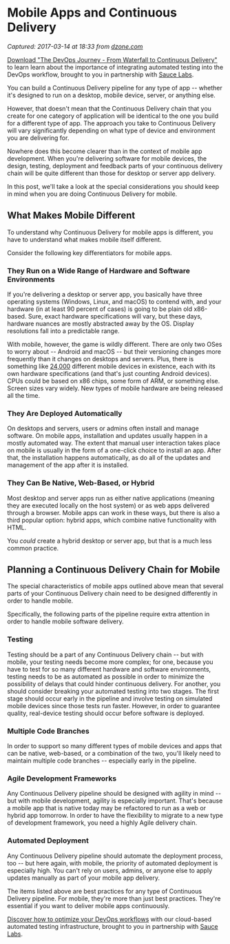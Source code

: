 # Mobile Apps and Continuous Delivery

_Captured: 2017-03-14 at 18:33 from [dzone.com](https://dzone.com/articles/mobile-apps-and-continuous-delivery?edition=283881&utm_source=Daily%20Digest&utm_medium=email&utm_campaign=dd%202017-03-14)_

[Download "The DevOps Journey - From Waterfall to Continuous Delivery"](https://dzone.com/go?i=161130&u=http%3A%2F%2Finfo.saucelabs.com%2Fpaper-the-devops-journey.html%3Futm_campaign%3Ddevopsjourney%2Bwp%26utm_medium%3Dtextlink%26utm_source%3Ddzone-devops%26utm_content%3Darticle) to learn learn about the importance of integrating automated testing into the DevOps workflow, brought to you in partnership with [Sauce Labs](https://dzone.com/go?i=161130&u=http%3A%2F%2Finfo.saucelabs.com%2Fpaper-the-devops-journey.html%3Futm_campaign%3Ddevopsjourney%2Bwp%26utm_medium%3Dtextlink%26utm_source%3Ddzone-devops%26utm_content%3Darticle).

You can build a Continuous Delivery pipeline for any type of app -- whether it's designed to run on a desktop, mobile device, server, or anything else.

However, that doesn't mean that the Continuous Delivery chain that you create for one category of application will be identical to the one you build for a different type of app. The approach you take to Continuous Delivery will vary significantly depending on what type of device and environment you are delivering for.

Nowhere does this become clearer than in the context of mobile app development. When you're delivering software for mobile devices, the design, testing, deployment and feedback parts of your continuous delivery chain will be quite different than those for desktop or server app delivery.

In this post, we'll take a look at the special considerations you should keep in mind when you are doing Continuous Delivery for mobile.

## What Makes Mobile Different

To understand why Continuous Delivery for mobile apps is different, you have to understand what makes mobile itself different.

Consider the following key differentiators for mobile apps.

### They Run on a Wide Range of Hardware and Software Environments

If you're delivering a desktop or server app, you basically have three operating systems (Windows, Linux, and macOS) to contend with, and your hardware (in at least 90 percent of cases) is going to be plain old x86-based. Sure, exact hardware specifications will vary, but these days, hardware nuances are mostly abstracted away by the OS. Display resolutions fall into a predictable range.

With mobile, however, the game is wildly different. There are only two OSes to worry about -- Android and macOS -- but their versioning changes more frequently than it changes on desktops and servers. Plus, there is something like [24,000](https://qz.com/472767/there-are-now-more-than-24000-different-android-devices/) different mobile devices in existence, each with its own hardware specifications (and that's just counting Android devices). CPUs could be based on x86 chips, some form of ARM, or something else. Screen sizes vary widely. New types of mobile hardware are being released all the time.

### They Are Deployed Automatically

On desktops and servers, users or admins often install and manage software. On mobile apps, installation and updates usually happen in a mostly automated way. The extent that manual user interaction takes place on mobile is usually in the form of a one-click choice to install an app. After that, the installation happens automatically, as do all of the updates and management of the app after it is installed.

### They Can Be Native, Web-Based, or Hybrid

Most desktop and server apps run as either native applications (meaning they are executed locally on the host system) or as web apps delivered through a browser. Mobile apps can work in these ways, but there is also a third popular option: hybrid apps, which combine native functionality with HTML.

You _could_ create a hybrid desktop or server app, but that is a much less common practice.

## Planning a Continuous Delivery Chain for Mobile

The special characteristics of mobile apps outlined above mean that several parts of your Continuous Delivery chain need to be designed differently in order to handle mobile.

Specifically, the following parts of the pipeline require extra attention in order to handle mobile software delivery.

### **Testing**

Testing should be a part of any Continuous Delivery chain -- but with mobile, your testing needs become more complex; for one, because you have to test for so many different hardware and software environments, testing needs to be as automated as possible in order to minimize the possibility of delays that could hinder continuous delivery. For another, you should consider breaking your automated testing into two stages. The first stage should occur early in the pipeline and involve testing on simulated mobile devices since those tests run faster. However, in order to guarantee quality, real-device testing should occur before software is deployed.

### **Multiple Code Branches**

In order to support so many different types of mobile devices and apps that can be native, web-based, or a combination of the two, you'll likely need to maintain multiple code branches -- especially early in the pipeline.

### **Agile Development Frameworks**

Any Continuous Delivery pipeline should be designed with agility in mind -- but with mobile development, agility is especially important. That's because a mobile app that is native today may be refactored to run as a web or hybrid app tomorrow. In order to have the flexibility to migrate to a new type of development framework, you need a highly Agile delivery chain.

### **Automated Deployment**

Any Continuous Delivery pipeline should automate the deployment process, too -- but here again, with mobile, the priority of automated deployment is especially high. You can't rely on users, admins, or anyone else to apply updates manually as part of your mobile app delivery.

The items listed above are best practices for any type of Continuous Delivery pipeline. For mobile, they're more than just best practices. They're essential if you want to deliver mobile apps continuously.

[Discover how to optimize your DevOps workflows](https://dzone.com/go?i=161129&u=http%3A%2F%2Finfo.saucelabs.com%2Fpaper-the-devops-journey.html%3Futm_campaign%3Ddevopsjourney%2Bwp%26utm_medium%3Dtextlink%26utm_source%3Ddzone-devops%26utm_content%3Darticle) with our cloud-based automated testing infrastructure, brought to you in partnership with [Sauce Labs](https://dzone.com/go?i=161129&u=http%3A%2F%2Finfo.saucelabs.com%2Fpaper-the-devops-journey.html%3Futm_campaign%3Ddevopsjourney%2Bwp%26utm_medium%3Dtextlink%26utm_source%3Ddzone-devops%26utm_content%3Darticle).
